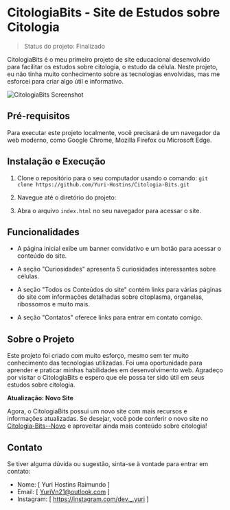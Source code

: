 # CitologiaBits - Site de Estudos sobre Citologia

> Status do projeto: Finalizado

CitologiaBits é o meu primeiro projeto de site educacional desenvolvido para facilitar os estudos sobre citologia, o estudo da célula. Neste projeto, eu não tinha muito conhecimento sobre as tecnologias envolvidas, mas me esforcei para criar algo útil e informativo.

![CitologiaBits Screenshot](https://github.com/Yuri-Hostins/coisas/blob/main/Captura%20de%20tela%202023-07-20%20095328.png)

## Pré-requisitos

Para executar este projeto localmente, você precisará de um navegador da web moderno, como Google Chrome, Mozilla Firefox ou Microsoft Edge.

## Instalação e Execução

1. Clone o repositório para o seu computador usando o comando: `git clone https://github.com/Yuri-Hostins/Citologia-Bits.git`

2. Navegue até o diretório do projeto:

3. Abra o arquivo `index.html` no seu navegador para acessar o site.

## Funcionalidades

- A página inicial exibe um banner convidativo e um botão para acessar o conteúdo do site.

- A seção "Curiosidades" apresenta 5 curiosidades interessantes sobre células.

- A seção "Todos os Conteúdos do site" contém links para várias páginas do site com informações detalhadas sobre citoplasma, organelas, ribossomos e muito mais.

- A seção "Contatos" oferece links para entrar em contato comigo.

## Sobre o Projeto

Este projeto foi criado com muito esforço, mesmo sem ter muito conhecimento das tecnologias utilizadas. Foi uma oportunidade para aprender e praticar minhas habilidades em desenvolvimento web. Agradeço por visitar o CitologiaBits e espero que ele possa ter sido útil em seus estudos sobre citologia.

**Atualização: Novo Site**

Agora, o CitologiaBits possui um novo site com mais recursos e informações atualizadas. Se desejar, você pode conferir o novo site no [Citologia-Bits--Novo](https://github.com/Yuri-Hostins/Citologia-Bits--Novo) e aproveitar ainda mais conteúdo sobre citologia!

## Contato

Se tiver alguma dúvida ou sugestão, sinta-se à vontade para entrar em contato:

- Nome: [ Yuri Hostins Raimundo ]
- Email: [ YuriVn21@outlook.com ]
- Instagram: [ https://instagram.com/dev._.yuri ]
